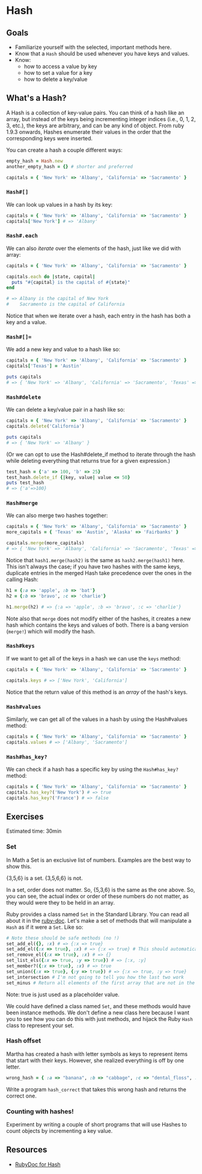 # Hash

## Goals

* Familiarize yourself with the selected, important methods here.
* Know that a `Hash` should be used whenever you have keys and values.
* Know:
  * how to access a value by key
  * how to set a value for a key
  * how to delete a key/value

## What's a Hash?

A Hash is a collection of key-value pairs. You can think of a hash like an
array, but instead of the keys being incrementing integer indices (i.e., 0, 1,
2, 3, etc.), the keys are arbitrary, and can be any kind of object. From ruby 1.9.3
onwards, Hashes enumerate their values in the order that the corresponding keys were inserted.

You can create a hash a couple different ways:

```ruby
empty_hash = Hash.new
another_empty_hash = {} # shorter and preferred

capitals = { 'New York' => 'Albany', 'California' => 'Sacramento' }
```

### `Hash#[]`

We can look up values in a hash by its key:

```ruby
capitals = { 'New York' => 'Albany', 'California' => 'Sacramento' }
capitals['New York'] # => 'Albany'
```

### `Hash#.each`

We can also *iterate* over the elements of the hash, just like we did
with array:

```ruby
capitals = { 'New York' => 'Albany', 'California' => 'Sacramento' }

capitals.each do |state, capital|
  puts "#{capital} is the capital of #{state}"
end

# => Albany is the capital of New York
#    Sacramento is the capital of California
```

Notice that when we iterate over a hash, each entry in the hash has
both a key and a value.

### `Hash#[]=`

We add a new key and value to a hash like so:

```ruby
capitals = { 'New York' => 'Albany', 'California' => 'Sacramento' }
capitals['Texas'] = 'Austin'

puts capitals
# => { 'New York' => 'Albany', 'California' => 'Sacramento', 'Texas' => 'Austin' }
```

### `Hash#delete`

We can delete a key/value pair in a hash like so:

```ruby
capitals = { 'New York' => 'Albany', 'California' => 'Sacramento' }
capitals.delete('California')

puts capitals
# => { 'New York' => 'Albany' }
```

(Or we can opt to use the Hash#delete_if method to iterate through the hash while 
deleting everything that returns true for a given expression.)

```ruby
test_hash = {'a' => 100, 'b' => 25}
test_hash.delete_if {|key, value| value <= 50} 
puts test_hash
# => {'a'=>100}
```


### `Hash#merge`

We can also merge two hashes together:

```ruby
capitals = { 'New York' => 'Albany', 'California' => 'Sacramento' }
more_capitals = { 'Texas' => 'Austin', 'Alaska' => 'Fairbanks' }

capitals.merge(more_capitals)
# => { 'New York' => 'Albany', 'California' => 'Sacramento', 'Texas' => 'Austin', 'Alaska' => 'Fairbanks' }
```

Notice that `hash1.merge(hash2)` is the same as `hash2.merge(hash1)`
here. This isn't always the case; if you have two hashes with the same
keys, duplicate entries in the merged Hash take precedence over the
ones in the calling Hash:

```ruby
h1 = {:a => 'apple', :b => 'bat'}
h2 = {:b => 'bravo', :c => 'charlie'}

h1.merge(h2) # => {:a => 'apple', :b => 'bravo', :c => 'charlie'}    
```

Note also that `merge` does not modify either of the hashes, it
creates a new hash which contains the keys and values of both. There
is a bang version (`merge!`) which will modify the hash.

### `Hash#keys`

If we want to get all of the keys in a hash we can use the `keys`
method:

```ruby
capitals = { 'New York' => 'Albany', 'California' => 'Sacramento' }

capitals.keys # => ['New York', 'California']
```

Notice that the return value of this method is an *array* of the
hash's keys.

### `Hash#values`

Similarly, we can get all of the values in a hash by using the
Hash#values method:

```ruby
capitals = { 'New York' => 'Albany', 'California' => 'Sacramento' }
capitals.values # => ['Albany', 'Sacramento']
```

### `Hash#has_key?`

We can check if a hash has a specific key by using the `Hash#has_key?`
method:

```ruby
capitals = { 'New York' => 'Albany', 'California' => 'Sacramento' }
capitals.has_key?('New York') # => true
capitals.has_key?('France') # => false
```

## Exercises

Estimated time: 30min

### Set

In Math a Set is an exclusive list of numbers. Examples are the best way to show this.

{3,5,6} is a set. 
{3,5,6,6} is not. 

In a set, order does not matter. So, {5,3,6} is the same as the one above. So, you can see, the actual index or order of these numbers do not matter, as they would were they to be held in an array. 


Ruby provides a class named `Set` in the Standard Library. You can read all about it in the
[ruby-doc][ruby-doc]. Let's make a set of methods that will manipulate
a `Hash` as if it were a `Set`.  Like so:

```ruby
# Note these should be safe methods (no !)
set_add_el({}, :x) # => {:x => true}
set_add_el({:x => true}, :x) # => {:x => true} # This should automatically work if the first method worked
set_remove_el({:x => true}, :x) # => {}
set_list_els({:x => true, :y => true}) # => [:x, :y]
set_member?({:x => true}, :x) # => true
set_union({:x => true}, {:y => true}) # => {:x => true, :y => true}
set_intersection # I'm not going to tell you how the last two work
set_minus # Return all elements of the first array that are not in the second array, not vice versa
```

Note: true is just used as a placeholder value. 

We could have defined a class named `Set`, and these methods would
have been instance methods. We don't define a new class here because I
want you to see how you can do this with just methods, and hijack the
Ruby `Hash` class to represent your set.

### Hash offset

Martha has created a hash with letter symbols as keys to represent items that start with their keys. However, she realized everything is off by one letter.

```ruby
wrong_hash = { :a => "banana", :b => "cabbage", :c => "dental_floss", :d => "eel_sushi" }
```
Write a program `hash_correct` that takes this wrong hash and returns the correct one.

### Counting with hashes!

Experiment by writing a couple of short programs that will use Hashes to count objects by incrementing a key value.


[ruby-doc]: http://www.ruby-doc.org/stdlib-1.9.3/libdoc/set/rdoc/Set.html

## Resources

* [RubyDoc for Hash](http://www.ruby-doc.org/core-1.9.3/Hash.html)
